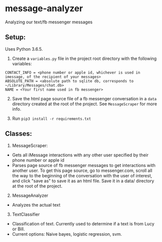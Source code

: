 # message-analyzer

Analyzing our text/fb messenger messages

## Setup:
Uses Python 3.6.5.

1. Create a `variables.py` file in the project root directory with the following variables:
```
CONTACT_INFO = <phone number or apple id, whichever is used in imessage, of the recipient of your messages>
ABSOLUTE_PATH = <absolute path to sqlite db, corresponds to ~/Library/Messages/chat.db>
NAME = <Your first name used in fb messenger>
```

2. Save the html page source file of a fb messenger conversation in a `data` directory created at the root of the project. See `MessageScraper` for more info.

3. Run `pip3 install -r requirements.txt`

## Classes:

1. MessageScraper:
* Gets all iMessage interactions with any other user specified by their phone number or apple id
* Parses page source of fb messenger messages to get interactions with another user.
To get this page source, go to messenger.com, scroll all the way to the beginning of the conversation with the user of
interest, and click "save as" to save it as an html file. Save it in a data/ directory at the root of the project.

2. MessageAnalyzer
* Analyzes the actual text

3. TextClassifier
* Classification of text. Currently used to determine if a text is from Lucy or Bill.
* Current options: Naive bayes, logistic regression, svm.